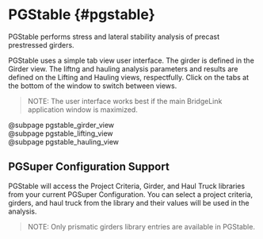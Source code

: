 PGStable {#pgstable}
=====================
PGStable performs stress and lateral stability analysis of precast prestressed girders.

PGStable uses a simple tab view user interface. The girder is defined in the Girder view. The liftng and hauling analysis parameters and results are defined on the Lifting and Hauling views, respectfully. Click on the tabs at the bottom of the window to switch between views.

> NOTE: The user interface works best if the main BridgeLink application window is maximized.

@subpage pgstable_girder_view <br>
@subpage pgstable_lifting_view <br>
@subpage pgstable_hauling_view <br>

PGSuper Configuration Support
--------------------------------
PGStable will access the Project Criteria, Girder, and Haul Truck libraries from your current PGSuper Configuration. You can select a project criteria, girders, and haul truck from the library and their values will be used in the analysis.

> NOTE: Only prismatic girders library entries are available in PGStable.